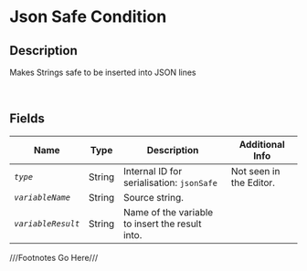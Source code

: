 Json Safe Condition
============= 

## Description

Makes Strings safe to be inserted into JSON lines

<br />

## Fields

| Name     | Type   | Description | Additional Info |
| -------- | ------ | ----------- | --------------- |
| *`type`* | String |      Internal ID for serialisation: `jsonSafe`       |         Not seen in the Editor.        |
| *`variableName`* | String |      Source string.       |                 |
| *`variableResult`* | String |      Name of the variable to insert the result into.     |                 |

///Footnotes Go Here///

[^-1]: Fields in *italics* are required for the Object to be valid.  
